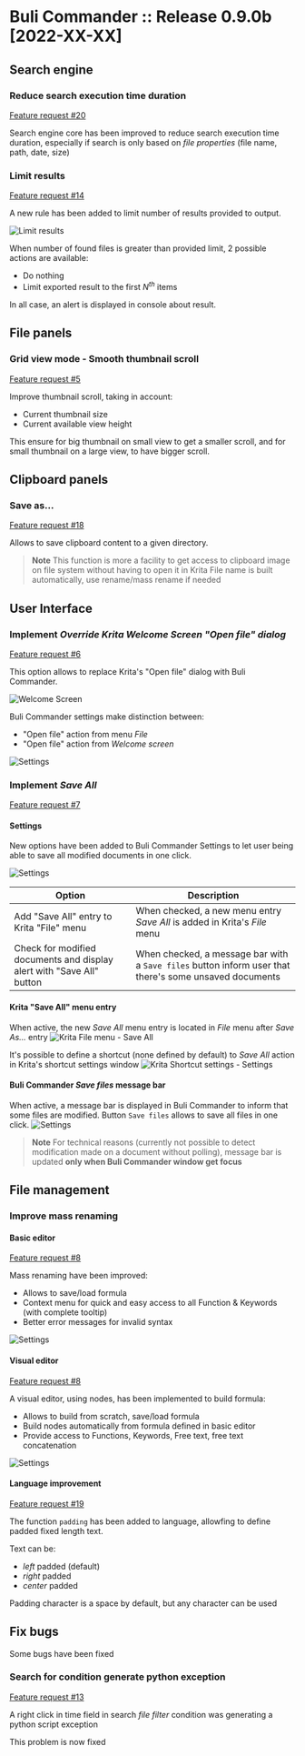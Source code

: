 # Buli Commander :: Release 0.9.0b [2022-XX-XX]

## Search engine

### Reduce search execution time duration
[Feature request #20](https://github.com/Grum999/BuliCommander/issues/20)

Search engine core has been improved to reduce search execution time duration, especially if search is only based on *file properties* (file name, path, date, size)

### Limit results
[Feature request #14](https://github.com/Grum999/BuliCommander/issues/14)

A new rule has been added to limit number of results provided to output.

![Limit results](./../screenshots/r0-9-0b_search_adv_limit.jpeg)

When number of found files is greater than provided limit, 2 possible actions are available:
- Do nothing
- Limit exported result to the first *N<sup>th</sup>* items

In all case, an alert is displayed in console about result.


## File panels

### Grid view mode - Smooth thumbnail scroll

[Feature request #5](https://github.com/Grum999/BuliCommander/issues/5)

Improve thumbnail scroll, taking in account:
- Current thumbnail size
- Current available view height

This ensure for big thumbnail on small view to get a smaller scroll, and for small thumbnail on a large view, to have bigger scroll.


## Clipboard panels

### Save as...

[Feature request #18](https://github.com/Grum999/BuliCommander/issues/18)

Allows to save clipboard content to a given directory.

> **Note**
> This function is more a facility to get access to clipboard image on file system without having to open it in Krita
> File name is built automatically, use rename/mass rename if needed


## User Interface

### Implement *Override Krita Welcome Screen "Open file" dialog*

[Feature request #6](https://github.com/Grum999/BuliCommander/issues/6)

This option allows to replace Krita's "Open file" dialog with Buli Commander.

![Welcome Screen](./../screenshots/r0-9-0b_welcome_screen-open_file.jpeg)


Buli Commander settings make distinction between:
- "Open file" action from menu _File_
- "Open file" action from _Welcome screen_

![Settings](./../screenshots/r0-9-0b_settings-openfile_wscr.jpeg)

### Implement *Save All*

[Feature request #7](https://github.com/Grum999/BuliCommander/issues/7)

#### Settings

New options have been added to Buli Commander Settings to let user being able to save all modified documents in one click.

![Settings](./../screenshots/r0-9-0b_settings-save_all.jpeg)

| Option | Description |
| --- | --- |
| Add "Save All" entry to Krita "File" menu | When checked, a new menu entry _Save All_ is added in Krita's _File_ menu |
| Check for modified documents and display alert with "Save All" button | When checked, a message bar with a `Save files` button inform user that there's some unsaved documents |

#### Krita "Save All" menu entry
When active, the new _Save All_ menu entry is located in _File_ menu after _Save As..._ entry
![Krita File menu - Save All](./../screenshots/r0-9-0b_kritafilemenu_saveall.jpeg)

It's possible to define a shortcut (none defined by default) to _Save All_ action in Krita's shortcut settings window
![Krita Shortcut settings - Settings](./../screenshots/r0-9-0b_kritafilemenu_saveall-shortcut.jpeg)

#### Buli Commander _Save files_ message bar
When active, a message bar is displayed in Buli Commander to inform that some files are modified.
Button `Save files` allows to save all files in one click.
![Settings](./../screenshots/r0-9-0b_window_saveall-msgbar.jpeg)

> **Note**
> For technical reasons (currently not possible to detect modification made on a document without polling), message bar is updated **only when Buli Commander window get focus**

## File management

### Improve mass renaming

#### Basic editor

[Feature request #8](https://github.com/Grum999/BuliCommander/issues/8)

Mass renaming have been improved:

- Allows to save/load formula
- Context menu for quick and easy access to all Function & Keywords (with complete tooltip)
- Better error messages for invalid syntax

![Settings](./../screenshots/r0-9-0b_rename-multi01.png)


#### Visual editor

[Feature request #8](https://github.com/Grum999/BuliCommander/issues/8)

A visual editor, using nodes, has been implemented to build formula:
- Allows to build from scratch, save/load formula
- Build nodes automatically from formula defined in basic editor
- Provide access to Functions, Keywords, Free text, free text concatenation

![Settings](./../screenshots/r0-9-0b_rename-multi02ve.png)

#### Language improvement

[Feature request #19](https://github.com/Grum999/BuliCommander/issues/19)

The function `padding` has been added to language, allowfing to define padded fixed length text.

Text can be:
 - *left* padded (default)
 - *right* padded
 - *center* padded

Padding character is a space by default, but any character can be used

## Fix bugs
Some bugs have been fixed

### Search for condition generate python exception

[Feature request #13](https://github.com/Grum999/BuliCommander/issues/13)

A right click in time field in search *file filter* condition was generating a python script exception

This problem is now fixed


